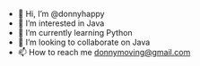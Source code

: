 - 👋 Hi, I’m @donnyhappy
- 👀 I’m interested in Java
- 🌱 I’m currently learning Python
- 💞️ I’m looking to collaborate on Java
- 📫 How to reach me donnymoving@gmail.com
